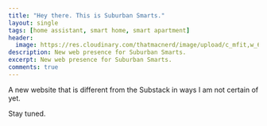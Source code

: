 ```yaml
---
title: "Hey there. This is Suburban Smarts."
layout: single
tags: [home assistant, smart home, smart apartment]
header:
  image: https://res.cloudinary.com/thatmacnerd/image/upload/c_mfit,w_679/v1632100277/header.jpg
description: New web presence for Suburban Smarts.
excerpt: New web presence for Suburban Smarts.
comments: true
---
```

A new website that is different from the Substack in ways I am not certain of yet.

Stay tuned.